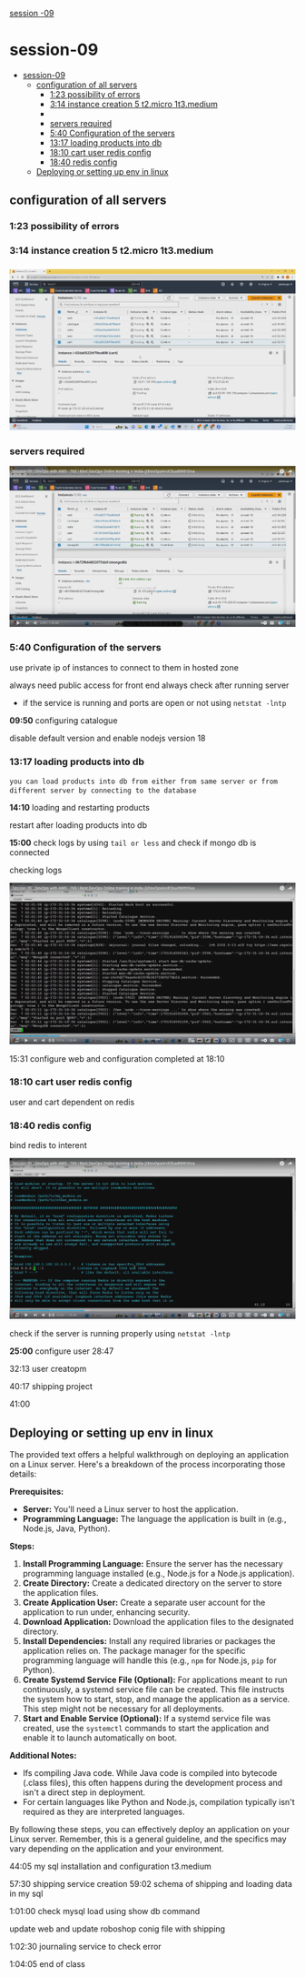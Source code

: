 [session -09 ](https://www.youtube.com/watch?v=RaMvxl7mygY)
# session-09
- [session-09](#session-09)
  - [configuration of all servers](#configuration-of-all-servers)
    - [1:23 possibility of errors](#123-possibility-of-errors)
    - [3:14 instance creation 5 t2.micro 1t3.medium](#314-instance-creation-5-t2micro-1t3medium)
    - [](#)
    - [servers required](#servers-required)
    - [5:40 Configuration of the servers](#540-configuration-of-the-servers)
    - [13:17 loading products into db](#1317-loading-products-into-db)
    - [18:10 cart user redis config](#1810-cart-user-redis-config)
    - [18:40 redis config](#1840-redis-config)
  - [Deploying or setting up env in linux](#deploying-or-setting-up-env-in-linux)

## configuration of all servers

### 1:23 possibility of errors
### 3:14 instance creation 5 t2.micro 1t3.medium
### ![t2.micro servers](image/9-t2.micro-servers.png)

### servers required 
![servers required screen](image/9-all-servers-config.png)
### 5:40 Configuration of the servers


use private ip of instances to connect to them in hosted zone

always need public access for front end 
always check after running server   
 - if the service is running and ports are open or not using `netstat -lntp`

**09:50** configuring catalogue

disable default version and enable nodejs version 18

### 13:17 loading products into db
    you can load products into db from either from same server or from different server by connecting to the database

**14:10** loading and restarting products

restart after loading products into db

 **15:00** check logs by using `tail or less` and check if mongo db is connected 

checking logs

 ![checking logs](image/9-checking-logs.png)

15:31 configure web and configuration completed at 18:10

### 18:10 cart user redis config 

user and cart dependent on redis

### 18:40 redis config

bind redis to interent

![alt text](image/9-redis-config.png)


check if the server is running properly using `netstat -lntp`

**25:00** configure user
28:47

32:13 user creatopm

40:17 shipping project

41:00

## Deploying or setting up env in linux


The provided text offers a helpful walkthrough on deploying an application on a Linux server. Here's a breakdown of the process incorporating those details:

**Prerequisites:**

* **Server:** You'll need a Linux server to host the application.
* **Programming Language:** The language the application is built in (e.g., Node.js, Java, Python).

**Steps:**

1. **Install Programming Language:** Ensure the server has the necessary programming language installed (e.g., Node.js for a Node.js application).
2. **Create Directory:** Create a dedicated directory on the server to store the application files.
3. **Create Application User:** Create a separate user account for the application to run under, enhancing security.
4. **Download Application:** Download the application files to the designated directory.
5. **Install Dependencies:** Install any required libraries or packages the application relies on. The package manager for the specific programming language will handle this (e.g., `npm` for Node.js, `pip` for Python).
6. **Create Systemd Service File (Optional):**  For applications meant to run continuously, a systemd service file can be created. This file instructs the system how to start, stop, and manage the application as a service.  This step might not be necessary for all deployments.
7. **Start and Enable Service (Optional):** If a systemd service file was created, use the `systemctl` commands to start the application and enable it to launch automatically on boot.

**Additional Notes:**

* Ifs compiling Java code. While Java code is compiled into bytecode (.class files), this often happens during the development process and isn't a direct step in deployment.
*  For certain languages like Python and Node.js, compilation typically isn't required as they are interpreted languages.

By following these steps, you can effectively deploy an application on your Linux server. Remember, this is a general guideline, and the specifics may vary depending on the application and your environment.


44:05 my sql installation and configuration t3.medium

57:30 shipping service creation
59:02 schema of shipping  and loading data in my sql

1:01:00 check mysql load using show db command 

update web and update roboshop conig file with shipping


1:02:30 journaling service to check error

1:04:05 end of class






     

  